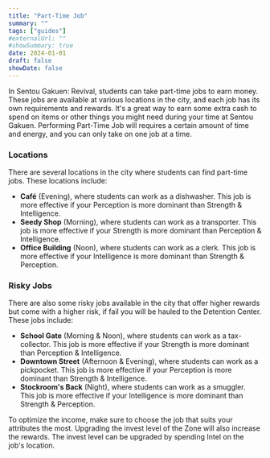```yaml
---
title: "Part-Time Job"
summary: ""
tags: ["guides"]
#externalUrl: ""
#showSummary: true
date: 2024-01-01
draft: false
showDate: false
---
```


In Sentou Gakuen: Revival, students can take part-time jobs to earn money. These jobs are available at various locations in the city, and each job has its own requirements and rewards. It's a great way to earn some extra cash to spend on items or other things you might need during your time at Sentou Gakuen. Performing Part-Time Job will requires a certain amount of time and energy, and you can only take on one job at a time.

### Locations
There are several locations in the city where students can find part-time jobs. These locations include:
- **Café** (Evening), where students can work as a dishwasher. This job is more effective if your Perception is more dominant than Strength & Intelligence.
- **Seedy Shop** (Morning), where students can work as a transporter. This job is more effective if your Strength is more dominant than Perception & Intelligence.
- **Office Building** (Noon), where students can work as a clerk. This job is more effective if your Intelligence is more dominant than Strength & Perception.

### Risky Jobs
There are also some risky jobs available in the city that offer higher rewards but come with a higher risk, if fail you will be hauled to the Detention Center. These jobs include:
- **School Gate** (Morning & Noon), where students can work as a tax-collector. This job is more effective if your Strength is more dominant than Perception & Intelligence.
- **Downtown Street** (Afternoon & Evening), where students can work as a pickpocket. This job is more effective if your Perception is more dominant than Strength & Intelligence.
- **Stockroom's Back** (Night), where students can work as a smuggler. This job is more effective if your Intelligence is more dominant than Strength & Perception.

To optimize the income, make sure to choose the job that suits your attributes the most. Upgrading the invest level of the Zone will also increase the rewards. The invest level can be upgraded by spending Intel on the job's location.